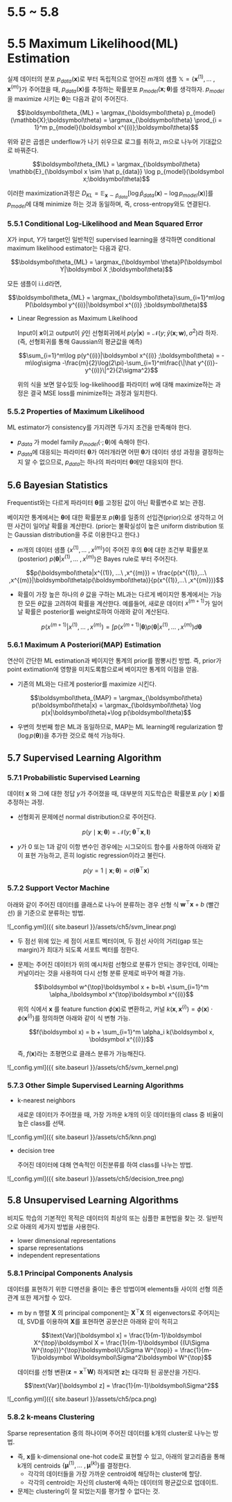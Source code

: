 # 5.5 ~ 5.8

# 5.5 Maximum Likelihood(ML) Estimation

실제 데이터의 분포 $p_{data}(\mathsf{\boldsymbol x})$로 부터 독립적으로 얻어진 $m$개의 샘플 $\mathbb{X} = \{\boldsymbol x^{(1)},...\ , \boldsymbol x^{(m)}\}$가 주어졌을 때, $p_{data}(\mathsf{\boldsymbol x})$를 추정하는 확률분포 $p_{model}(\mathsf{\boldsymbol x};\boldsymbol\theta)$를 생각하자. $p_{model}$을 maximize 시키는 $\boldsymbol\theta$는 다음과 같이 주어진다.

$$\boldsymbol\theta_{ML} = \argmax_{\boldsymbol\theta} p_{model}(\mathbb{X};\boldsymbol\theta) = \argmax_{\boldsymbol\theta} \prod_{i = 1}^m  p_{model}(\boldsymbol x^{(i)};\boldsymbol\theta)$$

위와 같은 곱셈은 underflow가 나기 쉬우므로 로그를 취하고,  $m$으로 나누어 기대값으로 바꿔준다.

$$\boldsymbol\theta_{ML} = \argmax_{\boldsymbol\theta} \mathbb{E}_{\boldsymbol x \sim \hat p_{data}} \log p_{model}(\boldsymbol x;\boldsymbol\theta)$$

이러한 maximization과정은 $D_{KL} = \mathbb{E}_{\mathsf{\boldsymbol x}\sim\hat p_{data}}[\log \hat p_{data}(\boldsymbol x) - \log p_{model}(\boldsymbol x)]$를 $p_{model}$에 대해 minimize 하는 것과 동일하며, 즉, cross-entropy와도 연결된다.

### 5.5.1 Conditional Log-Likelihood and Mean Squared Error

$X$가 input, $Y$가 target인 일반적인 supervised learning을 생각하면 conditional maximum likelihood estimator는 다음과 같다.

$$\boldsymbol\theta_{ML} = \argmax_{\boldsymbol \theta}P(\boldsymbol Y|\boldsymbol X ;\boldsymbol\theta)$$

모든 샘플이 i.i.d라면, 

$$\boldsymbol\theta_{ML} = \argmax_{\boldsymbol\theta}\sum_{i=1}^m\log P(\boldsymbol y^{(i)}|\boldsymbol x^{(i)} ;\boldsymbol\theta)$$

- Linear Regression as Maximum Likelihood

    Input이 $\boldsymbol x$이고 output이 $\hat y$인 선형회귀에서 $p(y|\boldsymbol x) = \mathcal{N}(y;\hat y(\boldsymbol x;\boldsymbol w),\sigma^2)$라 하자.(즉, 선형회귀를 통해 Gaussian의 평균값을 예측)

    $$\sum_{i=1}^m\log p(y^{(i)}|\boldsymbol x^{(i)} ;\boldsymbol\theta) = -m\log\sigma -\frac{m}{2}\log(2\pi)-\sum_{i=1}^m\frac{\|\hat y^{(i)}-y^{(i)}\|^2}{2\sigma^2}$$

    위의 식을 보면 알수있듯 log-likelihood를 파라미터 $w$에 대해 maximize하는 과정은 결국 MSE loss를 minimize하는 과정과 일치한다.

### 5.5.2 Properties of Maximum Likelihood

ML estimator가 consistency를 가지려면 두가지 조건을 만족해야 한다.

- $p_{data}$ 가 model family $p_{model}(\cdot;\boldsymbol\theta)$에 속해야 한다.
- $p_{data}$에 대응되는 파라미터 $\boldsymbol\theta$가 여러개라면 어떤 $\boldsymbol\theta$가 데이터 생성 과정을 결정하는지 알 수 없으므로, $p_{data}$는 하나의 파라미터 $\boldsymbol\theta$에만 대응되야 한다.

## 5.6 Bayesian Statistics

Frequentist와는 다르게 파라미터 $\boldsymbol\theta$를 고정된 값이 아닌 확률변수로 보는 관점.

베이지안 통계에서는 $\boldsymbol\theta$에 대한 확률분포 $p(\boldsymbol\theta)$를 일종의 선입견(prior)으로 생각하고 어떤 사건이 일어날 확률을 계산한다. (prior는 불확실성이 높은 uniform distribution 또는 Gaussian distribution을 주로 이용한다고 한다.)

- $m$개의 데이터 샘플 $\{x^{(1)}, ...\ ,x^{(m)}\}$이 주어진 후의 $\boldsymbol\theta$에 대한 조건부 확률분포(posterior) $p(\boldsymbol\theta|x^{(1)},...\ ,x^{(m)})$은 Bayes rule로 부터 주어진다.

$$p(\boldsymbol\theta|x^{(1)}, ...\ ,x^{(m)}) = \frac{p(x^{(1)},...\ ,x^{(m)}|\boldsymbol\theta)p(\boldsymbol\theta)}{p(x^{(1)},...\ ,x^{(m)})}$$

- 확률이 가장 높은 하나의 $\theta$ 값을 구하는 ML과는 다르게 베이지안 통계에서는 가능한 모든 $\theta$값을 고려하여 확률을 계산한다. 예를들어, 새로운 데이터 $x^{(m+1)}$가 일어날 확률은 posterior를 weight로하여 아래와 같이 계산된다.

    $$p(x^{(m+1)}|x^{(1)}, ...\ ,x^{(m)}) = \int p(x^{(m+1)}|\boldsymbol\theta)p(\boldsymbol\theta|x^{(1)}, ...\ ,x^{(m)})d\boldsymbol\theta$$

### 5.6.1 Maximum A Posteriori(MAP) Estimation

연산이 간단한 ML estimation과 베이지안 통계의 prior를 짬뽕시킨 방법. 즉, prior가 point extimation에 영향을 미치도록함으로써 베이지안 통계의 이점을 얻음.

- 기존의 ML와는 다르게 posterior를 maximize 시킨다.

$$\boldsymbol\theta_{MAP} = \argmax_{\boldsymbol\theta} p(\boldsymbol\theta|x) = \argmax_{\boldsymbol\theta} \log p(x|\boldsymbol\theta)+\log p(\boldsymbol\theta)$$

- 우변의 첫번째 항은 ML과 동일하므로, MAP는 ML learning에 regularization 항($\log p(\boldsymbol\theta)$)을 추가한 것으로 해석 가능하다.

## 5.7 Supervised Learning Algorithm

### 5.7.1 Probabilistic Supervised Learning

데이터 $\boldsymbol x$ 와 그에 대한 정답 $y$가 주어졌을 때, 대부분의 지도학습은 확률분포 $p(y\mid \boldsymbol x)$를 추정하는 과정. 

- 선형회귀 문제에선  normal distribution으로 주어진다.

$$p(y\mid \boldsymbol x;\boldsymbol \theta) = \mathcal{N}(y;\boldsymbol \theta^{\top}\boldsymbol x,\boldsymbol I)$$

- $y$가 0 또는 1과 같이 이항 변수인 경우에는 시그모이드 함수를 사용하여 아래와 같이 표현 가능하고, 흔히 logistic regression이라고 불린다.

$$p(y=1\mid \boldsymbol x;\boldsymbol \theta) = \sigma(\boldsymbol\theta^{\top}\boldsymbol x)$$

### 5.7.2 Support Vector Machine

아래와 같이 주어진 데이터를 클래스로 나누어 분류하는 경우 선형 식 $\boldsymbol w^{\top}\boldsymbol x+b$ (빨간선) 을 기준으로 분류하는 방법.

![_config.yml]({{ site.baseurl }}/assets/ch5/svm_linear.png)

- 두 점선 위에 있는 세 점이 서포트 벡터이며, 두 점선 사이의 거리(gap 또는 margin)가 최대가 되도록 서포트 벡터를 정한다.
- 문제는 주어진 데이터가 위의 예시처럼 선형으로 분류가 안되는 경우인데, 이때는 커널이라는 것을 사용하여 다시 선형 분류 문제로 바꾸어 해결 가능.

    $$\boldsymbol w^{\top}\boldsymbol x + b=b\ +\sum_{i=1}^m \alpha_i\boldsymbol x^{\top}\boldsymbol x^{(i)}$$

    위의 식에서 $\boldsymbol x$ 를 feature function $\phi(\boldsymbol x)$로 변환하고, 커널 $k(\boldsymbol x, \boldsymbol x^{(i)}) = \phi(\boldsymbol x) \cdot \phi(\boldsymbol x^{(i)})$를 정의하면 아래와 같이 식 변형 가능.

    $$f(\boldsymbol x) = b + \sum_{i=1}^m \alpha_i k(\boldsymbol x, \boldsymbol x^{(i)})$$

    즉, $f(\boldsymbol x)$라는 초평면으로 클래스 분류가 가능해진다. 

![_config.yml]({{ site.baseurl }}/assets/ch5/svm_kernel.png)

### 5.7.3 Other Simple Supervised Learning Algorithms

- k-nearest neighbors

    새로운 데이터가 주어졌을 때, 가장 가까운 k개의 이웃 데이터들의 class 중 비율이 높은 class를 선택.

![_config.yml]({{ site.baseurl }}/assets/ch5/knn.png)

- decision tree

    주어진 데이터에 대해 연속적인 이진분류를 하여 class를 나누는 방법.

![_config.yml]({{ site.baseurl }}/assets/ch5/decision_tree.png)

## 5.8 Unsupervised Learning Algorithms

비지도 학습의 기본적인 목적은 데이터의 최상의 또는 심플한 표현법을 찾는 것. 일반적으로 아래의 세가지 방법을 사용한다.

- lower dimensional representations
- sparse representations
- independent representations

### 5.8.1 Principal Components Analysis

데이터를 표현하기 위한 디멘션을 줄이는 좋은 방법이며 elements들 사이의 선형 의존관계 또한 제거할 수 있다.

- m by n 행렬 $\boldsymbol X$ 의 principal component는 $\boldsymbol X^{\top}\boldsymbol X$ 의 eigenvectors로 주어지는데, SVD를 이용하여 $\boldsymbol X$를 표현하면  공분산은 아래와 같이 적히고

    $$\text{Var}[\boldsymbol x] = \frac{1}{m-1}\boldsymbol X^{\top}\boldsymbol X = \frac{1}{m-1}\boldsymbol {(U\Sigma W^{\top})}^{\top}\boldsymbol{U\Sigma W^{\top}} = \frac{1}{m-1}\boldsymbol W\boldsymbol\Sigma^2\boldsymbol W^{\top}$$

    데이터를 선형 변환($\boldsymbol z = \boldsymbol x^{\top}\boldsymbol W$) 하게되면 $\boldsymbol z$는 대각화 된 공분산을 가진다.

    $$\text{Var}[\boldsymbol z] = \frac{1}{m-1}\boldsymbol\Sigma^2$$

![_config.yml]({{ site.baseurl }}/assets/ch5/pca.png)

### 5.8.2 k-means Clustering

Sparse representation 중의 하나이며 주어진 데이터를 k개의 cluster로 나누는 방법.

- 즉, $\boldsymbol x$를 k-dimensional one-hot code로 표현할 수 있고, 아래의 알고리즘을 통해 k개의 centroids $\{\boldsymbol \mu^{(1)},...\ ,\boldsymbol\mu^{(k)}\}$를 결정한다.
    - 각각의 데이터들을 가장 가까운 centroid에 해당하는 cluster에 할당.
    - 각각의 centroid는 자신의 cluster에 속하는 데이터의 평균값으로 업데이트.
- 문제는 clustering이 잘 되었는지를 평가할 수 없다는 것.
